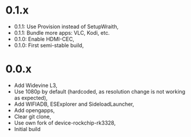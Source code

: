 # 0.1.x

- 0.1.1: Use Provision instead of SetupWraith,
- 0.1.1: Bundle more apps: VLC, Kodi, etc.
- 0.1.0: Enable HDMI-CEC,
- 0.1.0: First semi-stable build,

# 0.0.x

- Add Widevine L3,
- Use 1080p by default (hardcoded, as resolution change is not working as expected),
- Add WIFIADB, ESExplorer and SideloadLauncher,
- Add opengapps,
- Clear git clone,
- Use own fork of device-rockchip-rk3328,
- Initial build

